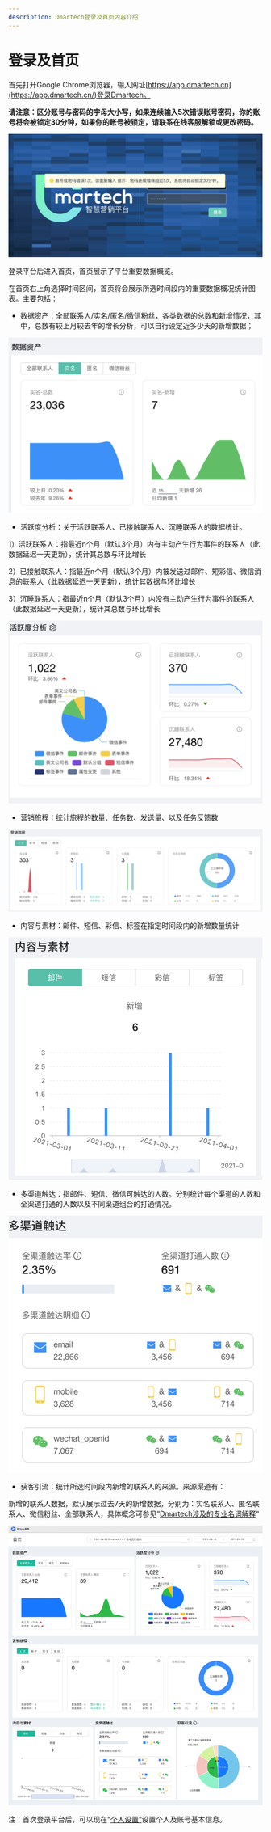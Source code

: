 ```yaml
---
description: Dmartech登录及首页内容介绍
---
```


# 登录及首页

首先打开Google Chrome浏览器，输入网址[https://app.dmartech.cn](https://app.dmartech.cn/)登录Dmartech。

**请注意：区分账号与密码的字母大小写，如果连续输入5次错误账号密码，你的账号将会被锁定30分钟，如果你的账号被锁定，请联系在线客服解锁或更改密码。**

![Dmartech&#x767B;&#x5F55;&#x754C;&#x9762;](.gitbook/assets/3242.png)

登录平台后进入首页，首页展示了平台重要数据概览。

在首页右上角选择时间区间，首页将会展示所选时间段内的重要数据概况统计图表。主要包括：

* 数据资产：全部联系人/实名/匿名/微信粉丝，各类数据的总数和新增情况，其中，总数有较上月较去年的增长分析，可以自行设定近多少天的新增数据；

![](.gitbook/assets/image%20%28598%29.png)

* 活跃度分析：关于活跃联系人、已接触联系人、沉睡联系人的数据统计。

1）活跃联系人：指最近n个月（默认3个月）内有主动产生行为事件的联系人（此数据延迟一天更新），统计其总数与环比增长

2）已接触联系人：指最近n个月（默认3个月）内被发送过邮件、短彩信、微信消息的联系人（此数据延迟一天更新），统计其数据与环比增长

3）沉睡联系人：指最近n个月（默认3个月）内没有主动产生行为事件的联系人（此数据延迟一天更新），统计其总数与环比增长

![](.gitbook/assets/image%20%28599%29.png)

* 营销旅程：统计旅程的数量、任务数、发送量、以及任务反馈数

![](.gitbook/assets/image%20%28597%29.png)

* 内容与素材：邮件、短信、彩信、标签在指定时间段内的新增数量统计

![](.gitbook/assets/image%20%28596%29.png)

* 多渠道触达：指邮件、短信、微信可触达的人数。分别统计每个渠道的人数和全渠道打通的人数以及不同渠道组合的打通情况。

![](.gitbook/assets/image%20%28602%29.png)

* 获客引流：统计所选时间段内新增的联系人的来源。来源渠道有：

新增的联系人数据，默认展示过去7天的新增数据，分别为：实名联系人、匿名联系人、微信粉丝、全部联系人，具体概念可参见“[Dmartech涉及的专业名词解释](ji-ben-gai-nian/ming-ci-jie-shi.md)“

![](.gitbook/assets/image%20%28600%29.png)

注：首次登录平台后，可以现在“[个人设置“](ge-ren-zhong-xin/ge-ren-she-zhi.md)设置个人及账号基本信息。

